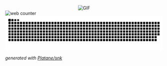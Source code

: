 <div align="center">
   <img hight="300" width="700" alt="GIF" align="center" src="https://asukaforever.com/api/emoji/nikke_3.GIF">
</div>
<picture>
   <source media="(prefers-color-scheme: dark)" srcset="https://asukaforever.com/api/counter/AsukaCC_github?type=rule34" />
   <source media="(prefers-color-scheme: light)" srcset="https://asukaforever.com/api/counter/AsukaCC_github?type=rule34" />
   <img alt="web counter" src="https://asukaforever.com/api/counter/AsukaCC_github?type=rule34">
</picture>


<picture>
   <source media="(prefers-color-scheme: dark)" srcset="https://github.com/AsukaCC/AsukaCC/blob/output/github-contribution-grid-snake-dark.svg" />
   <source media="(prefers-color-scheme: light)" srcset="https://github.com/AsukaCC/AsukaCC/blob/output/github-contribution-grid-snake.svg" />
   <img alt="github contribution grid snake animation" src="https://github.com/AsukaCC/AsukaCC/blob/output/github-contribution-grid-snake.svg">
</picture>


_generated with [Platane/snk](https://github.com/Platane/snk)_
